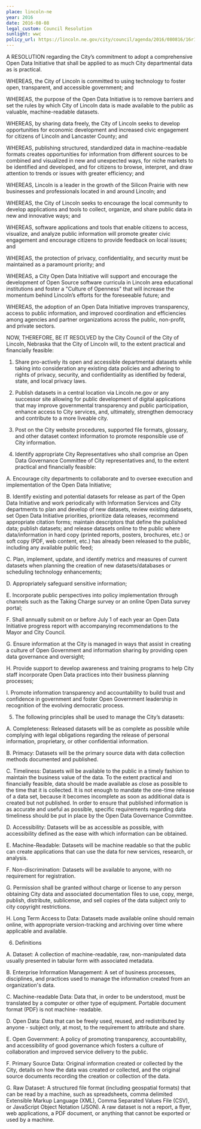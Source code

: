 ```yaml
---
place: lincoln-ne
year: 2016
date: 2016-08-08
legal_custom: Council Resolution
sunlight: wwc
policy_url: https://lincoln.ne.gov/city/council/agenda/2016/080816/16r180.pdf
---
```


A RESOLUTION regarding the City’s commitment to adopt a comprehensive
Open Data Initiative that shall be applied to as much City departmental data as is
practical.

WHEREAS, the City of Lincoln is committed to using technology to foster open,
transparent, and accessible government; and

WHEREAS, the purpose of the Open Data Initiative is to remove barriers and set
the rules by which City of Lincoln data is made available to the public as valuable,
machine-readable datasets.

WHEREAS, by sharing data freely, the City of Lincoln seeks to develop
opportunities for economic development and increased civic engagement for citizens of
Lincoln and Lancaster County; and

WHEREAS, publishing structured, standardized data in machine-readable
formats creates opportunities for information from different sources to be combined and
visualized in new and unexpected ways, for niche markets to be identified and
developed, and for citizens to browse, interpret, and draw attention to trends or issues
with greater efficiency; and

WHEREAS, Lincoln is a leader in the growth of the Silicon Prairie with new
businesses and professionals located in and around Lincoln; and

WHEREAS, the City of Lincoln seeks to encourage the local community to
develop applications and tools to collect, organize, and share public data in new and
innovative ways; and 

WHEREAS, software applications and tools that enable citizens to access,
visualize, and analyze public information will promote greater civic engagement and
encourage citizens to provide feedback on local issues; and

WHEREAS, the protection of privacy, confidentiality, and security must be
maintained as a paramount priority; and

WHEREAS, a City Open Data Initiative will support and encourage the
development of Open Source software curricula in Lincoln area educational institutions
and foster a "Culture of Openness" that will increase the momentum behind Lincoln’s
efforts for the foreseeable future; and

WHEREAS, the adoption of an Open Data Initiative improves transparency,
access to public information, and improved coordination and efficiencies among
agencies and partner organizations across the public, non-profit, and private sectors.

NOW, THEREFORE, BE IT RESOLVED by the City Council of the City of
Lincoln, Nebraska that the City of Lincoln will, to the extent practical and financially
feasible:

1) Share pro-actively its open and accessible departmental datasets while
taking into consideration any existing data policies and adhering to rights
of privacy, security, and confidentiality as identified by federal, state, and
local privacy laws.

2) Publish datasets in a central location via Lincoln.ne.gov or any successor
site allowing for public development of digital applications that may
improve governmental transparency and public participation, enhance
access to City services, and, ultimately, strengthen democracy and
contribute to a more liveable city. 

3) Post on the City website procedures, supported file formats, glossary, and
other dataset context information to promote responsible use of City
information.

4) Identify appropriate City Representatives who shall comprise an Open
Data Governance Committee of City representatives and, to the extent
practical and financially feasible:

A. Encourage city departments to collaborate and to oversee
execution and implementation of the Open Data Initiative;

B. Identify existing and potential datasets for release as part of the
Open Data Initiative and work periodically with Information Services
and City departments to plan and develop of new datasets, review
existing datasets, set Open Data Initiative priorities, prioritize data
releases, recommend appropriate citation forms; maintain
descriptors that define the published data; publish datasets; and
release datasets online to the public where data/information in hard
copy (printed reports, posters, brochures, etc.) or soft copy (PDF,
web content, etc.) has already been released to the public,
including any available public feed;

C. Plan, implement, update, and identify metrics and measures of
current datasets when planning the creation of new
datasets/databases or scheduling technology enhancements;

D. Appropriately safeguard sensitive information; 

E. Incorporate public perspectives into policy implementation through
channels such as the Taking Charge survey or an online Open
Data survey portal;

F. Shall annually submit on or before July 1 of each year an Open
Data Initiative progress report with accompanying
recommendations to the Mayor and City Council.

G. Ensure information at the City is managed in ways that assist in
creating a culture of Open Government and information sharing by
providing open data governance and oversight;

H. Provide support to develop awareness and training programs to
help City staff incorporate Open Data practices into their business
planning processes;

I. Promote information transparency and accountability to build trust
and confidence in government and foster Open Government
leadership in recognition of the evolving democratic process.

5) The following principles shall be used to manage the City’s datasets:

A. Completeness: Released datasets will be as complete as possible
while complying with legal obligations regarding the release of
personal information, proprietary, or other confidential information.

B. Primacy: Datasets will be the primary source data with data
collection methods documented and published.

C. Timeliness: Datasets will be available to the public in a timely
fashion to maintain the business value of the data. To the extent
practical and financially feasible, data should be made available as 
close as possible to the time that it is collected. It is not enough to
mandate the one-time release of a data set, because it becomes
incomplete as soon as additional data is created but not published.
In order to ensure that published information is as accurate and
useful as possible, specific requirements regarding data timeliness
should be put in place by the Open Data Governance Committee.

D. Accessibility: Datasets will be as accessible as possible, with
accessibility defined as the ease with which information can be
obtained.

E. Machine-Readable: Datasets will be machine readable so that the
public can create applications that can use the data for new
services, research, or analysis.

F. Non-discrimination: Datasets will be available to anyone, with no
requirement for registration.

G. Permission shall be granted without charge or license to any
person obtaining City data and associated documentation files to
use, copy, merge, publish, distribute, sublicense, and sell copies of
the data subject only to city copyright restrictions.

H. Long Term Access to Data: Datasets made available online should
remain online, with appropriate version-tracking and archiving over
time where applicable and available.

6) Definitions

A. Dataset: A collection of machine-readable, raw, non-manipulated
data usually presented in tabular form with associated metadata. 

B. Enterprise Information Management: A set of business processes,
disciplines, and practices used to manage the information created
from an organization's data.

C. Machine-readable Data: Data that, in order to be understood, must
be translated by a computer or other type of equipment. Portable
document format (PDF) is not machine- readable.

D. Open Data: Data that can be freely used, reused, and redistributed
by anyone - subject only, at most, to the requirement to attribute
and share.

E. Open Government: A policy of promoting transparency,
accountability, and accessibility of good governance which fosters a
culture of collaboration and improved service delivery to the public.

F. Primary Source Data: Original information created or collected by
the City, details on how the data was created or collected, and the
original source documents recording the creation or collection of
the data.

G. Raw Dataset: A structured file format (including geospatial formats)
that can be read by a machine, such as spreadsheets, comma
delimited Extensible Markup Language (XML), Comma Separated
Values File (CSV), or JavaScript Object Notation (JSON). A raw
dataset is not a report, a flyer, web applications, a PDF document,
or anything that cannot be exported or used by a machine. 
